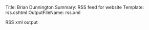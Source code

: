 ﻿Title: Brian Dunnington
Summary: RSS feed for website
Template: rss.cshtml
OutputFileName: rss.xml

RSS xml output